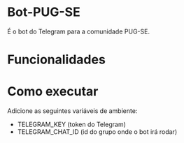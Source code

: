 # Bot-PUG-SE
É o bot do Telegram para a comunidade PUG-SE.

# Funcionalidades


# Como executar
Adicione as seguintes variáveis de ambiente:
- TELEGRAM_KEY  (token do Telegram)
- TELEGRAM_CHAT_ID (id do grupo onde o bot irá rodar)
